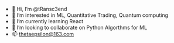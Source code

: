 - 👋 Hi, I’m @tRansc3end
- 👀 I’m interested in ML, Quantitative Trading, Quantum computing
- 🌱 I’m currently learning React
- 💞️ I’m looking to collaborate on Python Algorthms for ML
- 📫 thetaepsilon@163.com

<!---
tRansc3end/tRansc3end is a ✨ special ✨ repository because its `README.md` (this file) appears on your GitHub profile.
You can click the Preview link to take a look at your changes.
--->
